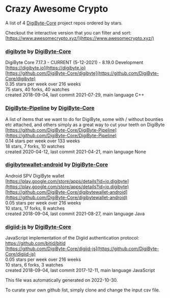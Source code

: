 # Crazy Awesome Crypto
A list of 4 [DigiByte-Core](https://github.com/DigiByte-Core) project repos ordered by stars.  

Checkout the interactive version that you can filter and sort: 
[https://www.awesomecrypto.xyz/](https://www.awesomecrypto.xyz/)  


### [digibyte](https://github.com/DigiByte-Core/digibyte) by [DigiByte-Core](https://github.com/DigiByte-Core)  
DigiByte Core 7.17.3 - CURRENT (5-12-2021) - 8.19.0 Development  
[https://digibyte.io](https://digibyte.io)  
[https://github.com/DigiByte-Core/digibyte](https://github.com/DigiByte-Core/digibyte)  
0.35 stars per week over 216 weeks  
75 stars, 40 forks, 40 watches  
created 2018-09-04, last commit 2021-07-29, main language C++  


### [DigiByte-Pipeline](https://github.com/DigiByte-Core/DigiByte-Pipeline) by [DigiByte-Core](https://github.com/DigiByte-Core)  
A list of items that we want to do for DigiByte, some with / without bounties etc attached, and others simply as a great way to cut your teeth on DigiByte  
[https://github.com/DigiByte-Core/DigiByte-Pipeline](https://github.com/DigiByte-Core/DigiByte-Pipeline)  
0.14 stars per week over 133 weeks  
18 stars, 7 forks, 10 watches  
created 2020-04-12, last commit 2021-04-21, main language None  


### [digibytewallet-android](https://github.com/DigiByte-Core/digibytewallet-android) by [DigiByte-Core](https://github.com/DigiByte-Core)  
Android SPV DigiByte wallet  
[https://play.google.com/store/apps/details?id=io.digibyte](https://play.google.com/store/apps/details?id=io.digibyte)  
[https://github.com/DigiByte-Core/digibytewallet-android](https://github.com/DigiByte-Core/digibytewallet-android)  
0.05 stars per week over 216 weeks  
10 stars, 17 forks, 8 watches  
created 2018-09-04, last commit 2021-08-27, main language Java  


### [digiid-js](https://github.com/DigiByte-Core/digiid-js) by [DigiByte-Core](https://github.com/DigiByte-Core)  
JavaScript implementation of the Digiid authentication protocol: https://github.com/bitid/bitid  
[https://github.com/DigiByte-Core/digiid-js](https://github.com/DigiByte-Core/digiid-js)  
0.05 stars per week over 216 weeks  
10 stars, 6 forks, 3 watches  
created 2018-09-04, last commit 2017-12-11, main language JavaScript  


This file was automatically generated on 2022-10-30.  

To curate your own github list, simply clone and change the input csv file.  